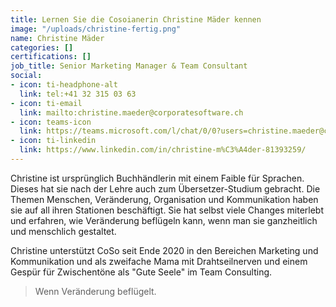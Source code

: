 ```yaml
---
title: Lernen Sie die Cosoianerin Christine Mäder kennen
image: "/uploads/christine-fertig.png"
name: Christine Mäder
categories: []
certifications: []
job_title: Senior Marketing Manager & Team Consultant
social:
- icon: ti-headphone-alt
  link: tel:+41 32 315 03 63
- icon: ti-email
  link: mailto:christine.maeder@corporatesoftware.ch
- icon: teams-icon
  link: https://teams.microsoft.com/l/chat/0/0?users=christine.maeder@corporatesoftware.ch
- icon: ti-linkedin
  link: https://www.linkedin.com/in/christine-m%C3%A4der-81393259/
---
```


Christine ist ursprünglich Buchhändlerin mit einem Faible für Sprachen. Dieses hat sie nach der Lehre auch zum Übersetzer-Studium gebracht. Die Themen Menschen, Veränderung, Organisation und Kommunikation haben sie auf all ihren Stationen beschäftigt. Sie hat selbst viele Changes miterlebt und erfahren, wie Veränderung beflügeln kann, wenn man sie ganzheitlich und menschlich gestaltet.

Christine unterstützt CoSo seit Ende 2020 in den Bereichen Marketing und Kommunikation und als zweifache Mama mit Drahtseilnerven und einem Gespür für Zwischentöne als "Gute Seele" im Team Consulting. 

> Wenn Veränderung beflügelt.